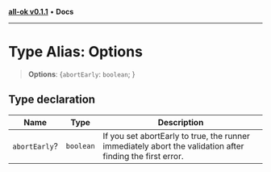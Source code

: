 [**all-ok v0.1.1**](../README.md) • **Docs**

***

# Type Alias: Options

> **Options**: \{`abortEarly`: `boolean`; \}

## Type declaration

| Name | Type | Description |
| ------ | ------ | ------ |
| `abortEarly`? | `boolean` | If you set abortEarly to true, the runner immediately abort the validation after finding the first error. |
